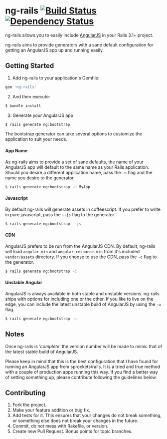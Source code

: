 # ng-rails [![Build Status](https://travis-ci.org/janders223/ng-rails.png)](https://travis-ci.org/janders223/ng-rails) [![Dependency Status](https://gemnasium.com/janders223/ng-rails.png)](https://gemnasium.com/janders223/ng-rails)

ng-rails allows you to easily include [AngularJS](http://angularjs.org/) in your Rails 3.1+ project.

ng-rails aims to provide generators with a sane default configuration for getting an AngularJS app up and running easily.

## Getting Started

1. Add ng-rails to your application's Gemfile:

```ruby
gem 'ng-rails'
```

2. And then execute:

```bash
$ bundle install
```

3. Generate your AngularJS app

```bash
$ rails generate ng:bootstrap
```

The bootstrap generator can take several options to customize the application to suit your needs.

#### App Name

As ng-rails aims to provide a set of sane defaults, the name of your AngularJS app will default to the same name as your Rails application. Should you desire a different application name, pass the `-n` flag and the name you desire to the generator.

```bash
$ rails generate ng:bootstrap -n MyApp
```

#### Javascript

By default ng-rails will generate assets in coffeescript. If you prefer to write in pure javascript, pass the `--js` flag to the generator.

```bash
$ rails generate ng:bootstrap --js
```

#### CDN

AngularJS prefers to be run from the AngularJS CDN. By default, ng-rails will load `angular.min` and `angular-resource.min` from it's included `vendor/assets` directory. If you choose to use the CDN, pass the `-c` flag to the generator.

```bash
$ rails generate ng:bootstrap -c
```

#### Unstable Angular

AngularJS is always available in both stable and unstable versions. ng-rails ships with options for including one or the other. If you like to live on the edge, you can include the latest unstable build of AngularJS by using the `-u` flag.

```bash
$ rails generate ng:bootstrap -u
```

## Notes

Once ng-rails is *'complete'*  the version number will be made to mimic that of the latest stable build of AngularJS.

Please keep in mind that this is the best configuration that I have found for running an AngularJS app from sprockets/rails. It is a tried and true method with a couple of production apps running this way. If you find a better way of setting something up, please contribute following the guidelines below.

## Contributing

1. Fork the project.
2. Make your feature addition or bug fix.
3. Add tests for it. This ensures that your changes do not break something, or something else does not break your changes in the future.
4. Commit, do not mess with Rakefile, or version.
5. Create new Pull Request. Bonus points for topic branches.
